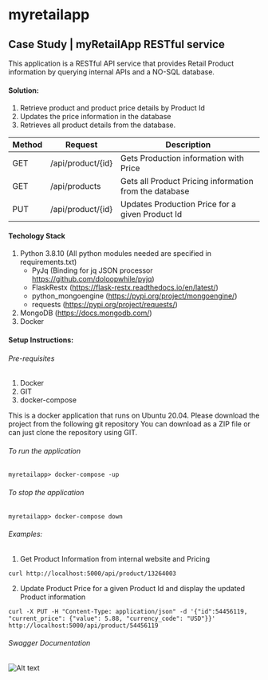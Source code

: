 # myretailapp
## Case Study | myRetailApp RESTful service

This application is a RESTful API service that provides Retail Product information by querying internal APIs and a NO-SQL database.

#### Solution:

1.	Retrieve product and product price details by Product Id
2.	Updates the price information in the database
3.	Retrieves all product details from the database.

|Method     |Request          |Description                                            | 
|-----------|-----------------|-------------------------------------------------------|
|GET        |/api/product/{id}| Gets Production information with Price                |
|GET        |/api/products    | Gets all Product Pricing information from the database|
|PUT        |/api/product/{id}| Updates Production Price for a given Product Id       | 

#### Techology Stack

1.	Python 3.8.10 (All python modules needed are specified in requirements.txt)
    - PyJq   (Binding for jq JSON processor https://github.com/doloopwhile/pyjq)
    - FlaskRestx (https://flask-restx.readthedocs.io/en/latest/)
    - python_mongoengine (https://pypi.org/project/mongoengine/)
    - requests (https://pypi.org/project/requests/)
2.	MongoDB (https://docs.mongodb.com/)
3.	Docker

#### Setup Instructions:

###### Pre-requisites
  1. Docker
  2. GIT
  3. docker-compose
	
This is a docker application that runs on Ubuntu 20.04. 
Please download the project from the following git repository 
You can download as a ZIP file or can just clone the repository using GIT.

###### To run the application
```
myretailapp> docker-compose -up
```

###### To stop the application
```
myretailapp> docker-compose down
```

###### Examples:

1. Get Product Information from internal website and Pricing

```
curl http://localhost:5000/api/product/13264003

```
2. Update Product Price for a given Product Id and display the updated Product information
```
curl -X PUT -H "Content-Type: application/json" -d '{"id":54456119, "current_price": {"value": 5.88, "currency_code": "USD"}}' http://localhost:5000/api/product/54456119
```
###### Swagger Documentation

![Alt text](myretailapp/docs/myretail_get.gif)




